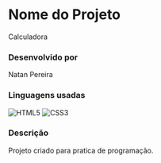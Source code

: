 # Nome do Projeto
Calculadora


### Desenvolvido por 
Natan Pereira


### Linguagens usadas
![HTML5](https://img.shields.io/badge/html5-%23E34F26.svg?style=for-the-badge&logo=html5&logoColor=white)
![CSS3](https://img.shields.io/badge/css3-%231572B6.svg?style=for-the-badge&logo=css3&logoColor=white)  


### Descrição
Projeto criado para pratica de programação.
